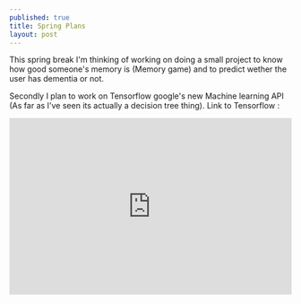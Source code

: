 ```yaml
---
published: true
title: Spring Plans
layout: post
---
```

This spring break I'm thinking of working on doing a small project to know how good someone's memory is (Memory game) and to predict wether the user has dementia or not.

Secondly I plan to work on Tensorflow google's new Machine learning API (As far as I've seen its actually a decision tree thing).
Link to Tensorflow : 
<iframe width="100%" height="315" src="https://www.youtube.com/embed/oZikw5k_2FM" frameborder="0" allowfullscreen></iframe>
